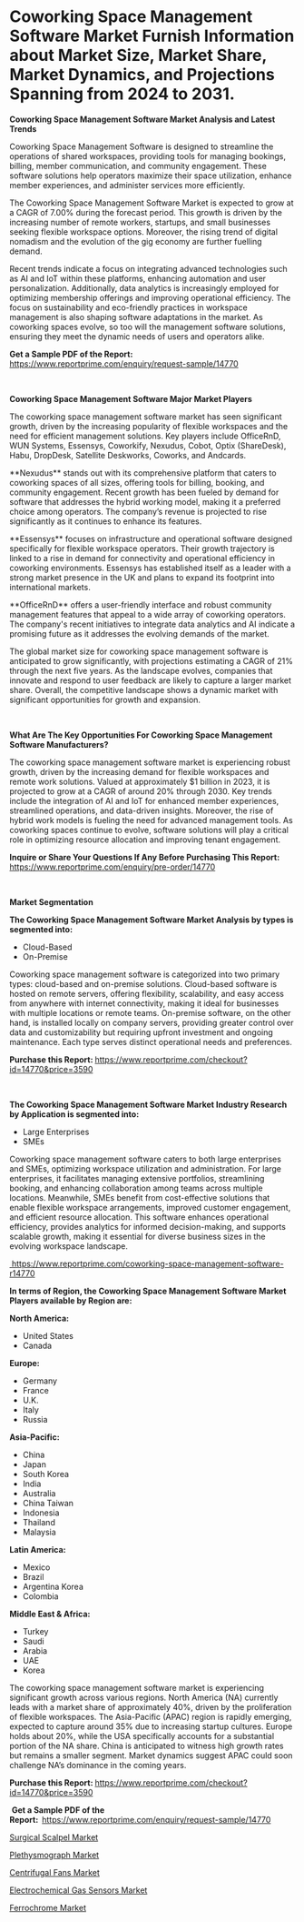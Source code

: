 <p><h1>Coworking Space Management Software Market Furnish Information about Market Size, Market Share, Market Dynamics, and Projections Spanning from 2024 to 2031.</h1></p><p><strong>Coworking Space Management Software Market Analysis and Latest Trends</strong></p>
<p><p>Coworking Space Management Software is designed to streamline the operations of shared workspaces, providing tools for managing bookings, billing, member communication, and community engagement. These software solutions help operators maximize their space utilization, enhance member experiences, and administer services more efficiently. </p><p>The Coworking Space Management Software Market is expected to grow at a CAGR of 7.00% during the forecast period. This growth is driven by the increasing number of remote workers, startups, and small businesses seeking flexible workspace options. Moreover, the rising trend of digital nomadism and the evolution of the gig economy are further fuelling demand. </p><p>Recent trends indicate a focus on integrating advanced technologies such as AI and IoT within these platforms, enhancing automation and user personalization. Additionally, data analytics is increasingly employed for optimizing membership offerings and improving operational efficiency. The focus on sustainability and eco-friendly practices in workspace management is also shaping software adaptations in the market. As coworking spaces evolve, so too will the management software solutions, ensuring they meet the dynamic needs of users and operators alike.</p></p>
<p><strong>Get a Sample PDF of the Report:&nbsp;</strong> <a href="https://www.reportprime.com/enquiry/request-sample/14770?utm_campaign=1949&utm_medium=2&utm_source=Github&utm_content=ia&utm_term=25122024&utm_id=coworking-space-management-software">https://www.reportprime.com/enquiry/request-sample/14770</a></p>
<p>&nbsp;</p>
<p><strong>Coworking Space Management Software Major Market Players</strong></p>
<p><p>The coworking space management software market has seen significant growth, driven by the increasing popularity of flexible workspaces and the need for efficient management solutions. Key players include OfficeRnD, WUN Systems, Essensys, Coworkify, Nexudus, Cobot, Optix (ShareDesk), Habu, DropDesk, Satellite Deskworks, Coworks, and Andcards.</p><p>**Nexudus** stands out with its comprehensive platform that caters to coworking spaces of all sizes, offering tools for billing, booking, and community engagement. Recent growth has been fueled by demand for software that addresses the hybrid working model, making it a preferred choice among operators. The company’s revenue is projected to rise significantly as it continues to enhance its features.</p><p>**Essensys** focuses on infrastructure and operational software designed specifically for flexible workspace operators. Their growth trajectory is linked to a rise in demand for connectivity and operational efficiency in coworking environments. Essensys has established itself as a leader with a strong market presence in the UK and plans to expand its footprint into international markets.</p><p>**OfficeRnD** offers a user-friendly interface and robust community management features that appeal to a wide array of coworking operators. The company's recent initiatives to integrate data analytics and AI indicate a promising future as it addresses the evolving demands of the market.</p><p>The global market size for coworking space management software is anticipated to grow significantly, with projections estimating a CAGR of 21% through the next five years. As the landscape evolves, companies that innovate and respond to user feedback are likely to capture a larger market share. Overall, the competitive landscape shows a dynamic market with significant opportunities for growth and expansion.</p></p>
<p>&nbsp;</p>
<p><strong>What Are The Key Opportunities For Coworking Space Management Software Manufacturers?</strong></p>
<p><p>The coworking space management software market is experiencing robust growth, driven by the increasing demand for flexible workspaces and remote work solutions. Valued at approximately $1 billion in 2023, it is projected to grow at a CAGR of around 20% through 2030. Key trends include the integration of AI and IoT for enhanced member experiences, streamlined operations, and data-driven insights. Moreover, the rise of hybrid work models is fueling the need for advanced management tools. As coworking spaces continue to evolve, software solutions will play a critical role in optimizing resource allocation and improving tenant engagement.</p></p>
<p><strong>Inquire or Share Your Questions If Any Before Purchasing This Report:</strong> <a href="https://www.reportprime.com/enquiry/pre-order/14770?utm_campaign=1949&utm_medium=2&utm_source=Github&utm_content=ia&utm_term=25122024&utm_id=coworking-space-management-software">https://www.reportprime.com/enquiry/pre-order/14770</a></p>
<p>&nbsp;</p>
<p><strong>Market Segmentation</strong></p>
<p><strong>The Coworking Space Management Software Market Analysis by types is segmented into:</strong></p>
<p><ul><li>Cloud-Based</li><li>On-Premise</li></ul></p>
<p><p>Coworking space management software is categorized into two primary types: cloud-based and on-premise solutions. Cloud-based software is hosted on remote servers, offering flexibility, scalability, and easy access from anywhere with internet connectivity, making it ideal for businesses with multiple locations or remote teams. On-premise software, on the other hand, is installed locally on company servers, providing greater control over data and customizability but requiring upfront investment and ongoing maintenance. Each type serves distinct operational needs and preferences.</p></p>
<p><strong>Purchase this Report:&nbsp;</strong><a href="https://www.reportprime.com/checkout?id=14770&price=3590&utm_campaign=1949&utm_medium=2&utm_source=Github&utm_content=ia&utm_term=25122024&utm_id=coworking-space-management-software">https://www.reportprime.com/checkout?id=14770&price=3590</a></p>
<p>&nbsp;</p>
<p><strong>The Coworking Space Management Software Market Industry Research by Application is segmented into:</strong></p>
<p><ul><li>Large Enterprises</li><li>SMEs</li></ul></p>
<p><p>Coworking space management software caters to both large enterprises and SMEs, optimizing workspace utilization and administration. For large enterprises, it facilitates managing extensive portfolios, streamlining booking, and enhancing collaboration among teams across multiple locations. Meanwhile, SMEs benefit from cost-effective solutions that enable flexible workspace arrangements, improved customer engagement, and efficient resource allocation. This software enhances operational efficiency, provides analytics for informed decision-making, and supports scalable growth, making it essential for diverse business sizes in the evolving workspace landscape.</p></p>
<p><a href="https://www.reportprime.com/coworking-space-management-software-r14770?utm_campaign=1949&utm_medium=2&utm_source=Github&utm_content=ia&utm_term=25122024&utm_id=coworking-space-management-software">&nbsp;https://www.reportprime.com/coworking-space-management-software-r14770</a></p>
<p><strong>In terms of Region, the Coworking Space Management Software Market Players available by Region are:</strong></p>
<p>
    <p> <strong> North America: </strong>
        <ul>
            <li>United States</li>
            <li>Canada</li>
        </ul>
        </p> 
    <p> <strong> Europe: </strong>
        <ul>
            <li>Germany</li>
            <li>France</li>
            <li>U.K.</li>
            <li>Italy</li>
            <li>Russia</li>
        </ul>
        </p> 
    <p> <strong> Asia-Pacific: </strong>
        <ul>
            <li>China</li>
            <li>Japan</li>
            <li>South Korea</li>
            <li>India</li>
            <li>Australia</li>
            <li>China Taiwan</li>
            <li>Indonesia</li>
            <li>Thailand</li>
            <li>Malaysia</li>
        </ul>
        </p> 
    <p> <strong> Latin America: </strong>
        <ul>
            <li>Mexico</li>
            <li>Brazil</li>
            <li>Argentina Korea</li>
            <li>Colombia</li>
        </ul>
        </p> 
    <p> <strong> Middle East & Africa: </strong>
        <ul>
            <li>Turkey</li>
            <li>Saudi</li>
            <li>Arabia</li>
            <li>UAE</li>
            <li>Korea</li>
        </ul>
    </p>
    </p>
<p><p>The coworking space management software market is experiencing significant growth across various regions. North America (NA) currently leads with a market share of approximately 40%, driven by the proliferation of flexible workspaces. The Asia-Pacific (APAC) region is rapidly emerging, expected to capture around 35% due to increasing startup cultures. Europe holds about 20%, while the USA specifically accounts for a substantial portion of the NA share. China is anticipated to witness high growth rates but remains a smaller segment. Market dynamics suggest APAC could soon challenge NA’s dominance in the coming years.</p></p>
<p><strong>Purchase this Report: </strong><a href="https://www.reportprime.com/checkout?id=14770&price=3590&utm_campaign=1949&utm_medium=2&utm_source=Github&utm_content=ia&utm_term=25122024&utm_id=coworking-space-management-software">https://www.reportprime.com/checkout?id=14770&price=3590</a></p>
<p>&nbsp;<strong>Get a Sample PDF of the Report:&nbsp;&nbsp;</strong><a href="https://www.reportprime.com/enquiry/request-sample/14770?utm_campaign=1949&utm_medium=2&utm_source=Github&utm_content=ia&utm_term=25122024&utm_id=coworking-space-management-software">https://www.reportprime.com/enquiry/request-sample/14770</a></p>
<p><strong></strong></p>
<p><p><a href="https://www.linkedin.com/pulse/surgical-scalpel-market-growth-study-projects-future-cagr-cjvyc?utm_campaign=1949&utm_medium=2&utm_source=Github&utm_content=ia&utm_term=25122024&utm_id=coworking-space-management-software">Surgical Scalpel Market</a></p><p><a href="https://www.linkedin.com/pulse/plethysmograph-market-report-marketanalysis-betterdecision-making-bn6se?utm_campaign=1949&utm_medium=2&utm_source=Github&utm_content=ia&utm_term=25122024&utm_id=coworking-space-management-software">Plethysmograph Market</a></p><p><a href="https://www.linkedin.com/pulse/comprehensive-centrifugal-fans-market-analysis-sales-channel-penetration-ep3of?utm_campaign=1949&utm_medium=2&utm_source=Github&utm_content=ia&utm_term=25122024&utm_id=coworking-space-management-software">Centrifugal Fans Market</a></p><p><a href="https://www.linkedin.com/pulse/electrochemical-gas-sensors-market-size-growth-drivers-x8gif?utm_campaign=1949&utm_medium=2&utm_source=Github&utm_content=ia&utm_term=25122024&utm_id=coworking-space-management-software">Electrochemical Gas Sensors Market</a></p><p><a href="https://www.linkedin.com/pulse/f-my-mkt-intel-xkfif?utm_campaign=1949&utm_medium=2&utm_source=Github&utm_content=ia&utm_term=25122024&utm_id=coworking-space-management-software">Ferrochrome Market</a></p></p>